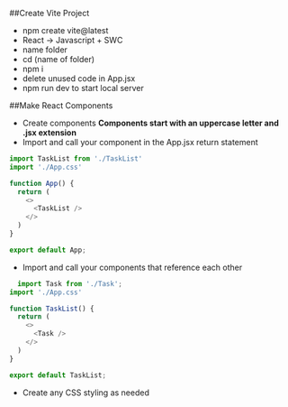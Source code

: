 ##Create Vite Project
  - npm create vite@latest
  - React -> Javascript + SWC
  - name folder
  - cd (name of folder)
  - npm i
  - delete unused code in App.jsx
  - npm run dev to start local server

##Make React Components
  - Create components ****Components start with an uppercase letter and .jsx extension****
  - Import and call your component in the App.jsx return statement
```jsx
import TaskList from './TaskList'
import './App.css'

function App() { 
  return (
    <>
      <TaskList />
    </>
  )
} 

export default App;
```
  - Import and call your components that reference each other
```jsx
  import Task from './Task';
import './App.css' 

function TaskList() {
  return (
    <>
      <Task />
    </>
  )
}  

export default TaskList;
```

  - Create any CSS styling as needed
